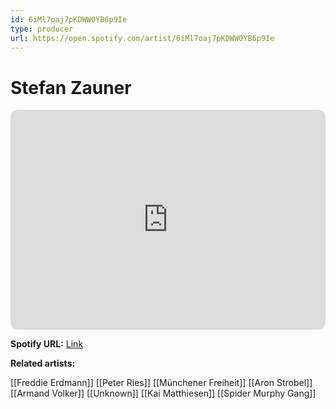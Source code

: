 ```yaml
---
id: 6iMl7oaj7pKDWW0YB6p9Ie
type: producer
url: https://open.spotify.com/artist/6iMl7oaj7pKDWW0YB6p9Ie
---
```

# Stefan Zauner

<iframe style="border-radius:12px" src="https://open.spotify.com/embed/artist/6iMl7oaj7pKDWW0YB6p9Ie" width="100%" height="352" frameBorder="0" allowfullscreen="" allow="autoplay; clipboard-write; encrypted-media; fullscreen; picture-in-picture" loading="lazy"></iframe>

**Spotify URL:** [Link](https://open.spotify.com/artist/6iMl7oaj7pKDWW0YB6p9Ie)

**Related artists:**

[[Freddie Erdmann]]
[[Peter Ries]]
[[Münchener Freiheit]]
[[Aron Strobel]]
[[Armand Volker]]
[[Unknown]]
[[Kai Matthiesen]]
[[Spider Murphy Gang]]
